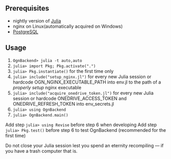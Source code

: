 ## Prerequisites

 - nightly version of [Julia](https://github.com/JuliaLang/julia/)
 - nginx on Linux(automatically acquired on Windows)
 - [PostgreSQL](https://www.postgresql.org/)

## Usage

 1. `OgnBackend> julia -t auto,auto`
 2. `julia> import Pkg; Pkg.activate(".")`
 3. `julia> Pkg.instantiate()` for the first time only
 4. `julia> include("setup_nginx.jl")` for every new Julia session or hardcode OGN_NGINX_EXECUTABLE_PATH into env.jl to the path of a _properly setup_ nginx executable
 5. `julia> include("acquire_onedrive_token.jl")` for every new Julia session or hardcode ONEDRIVE_ACCESS_TOKEN and ONEDRIVE_REFRESH_TOKEN into env_secrets.jl
 6. `julia> using OgnBackend`
 7. `julia> OgnBackend.main()`

Add step `julia> using Revise` before step 6 when developing
Add step ` julia> Pkg.test()` before step 6 to test OgnBackend (recommended for the first time)

Do not close your Julia session lest you spend an eternity recompiling — if you have a trash computer that is.